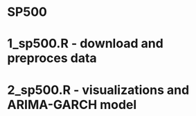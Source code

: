 # SP500

# 1_sp500.R - download and preproces data
# 2_sp500.R - visualizations and ARIMA-GARCH model 
